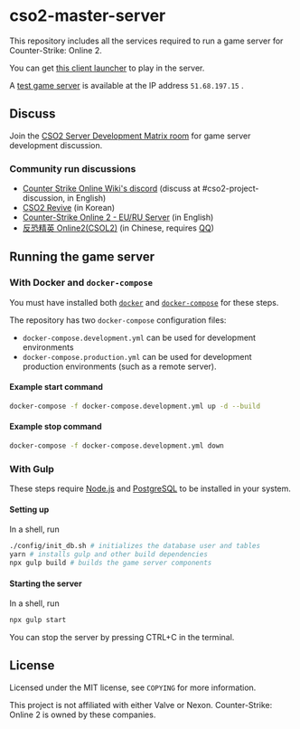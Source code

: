 # cso2-master-server

This repository includes all the services required to run a game server for Counter-Strike: Online 2.

You can get [this client launcher](https://github.com/L-Leite/cso2-launcher) to play in the server.

A [test game server](https://cso2.leite.xyz) is available at the IP address `51.68.197.15` .

## Discuss

Join the [CSO2 Server Development Matrix room](https://matrix.to/#/#cso2:matrix.leite.xyz) for game server development discussion.

### Community run discussions

-   [Counter Strike Online Wiki's discord](https://discord.gg/GKPgrBG) (discuss at #cso2-project-discussion, in English)
-   [CSO2 Revive](https://discord.gg/3tydYTC) (in Korean)
-   [Counter-Strike Online 2 - EU/RU Server](https://discord.gg/yue5Zaf) (in English)
-   [反恐精英 Online2(CSOL2)](https://jq.qq.com/?k=5PMEa6y) (in Chinese, requires [QQ](https://www.imqq.com/English1033.html))

## Running the game server

### With Docker and `docker-compose`

You must have installed both [`docker`](https://docs.docker.com/) and [`docker-compose`](https://docs.docker.com/compose/) for these steps.

The repository has two `docker-compose` configuration files:

-   `docker-compose.development.yml` can be used for development environments
-   `docker-compose.production.yml` can be used for development production environments (such as a remote server).

#### Example start command

```sh
docker-compose -f docker-compose.development.yml up -d --build
```

#### Example stop command

```sh
docker-compose -f docker-compose.development.yml down
```

### With Gulp

These steps require [Node.js](https://nodejs.org/en/download/) and [PostgreSQL](https://www.postgresql.org/download/) to be installed in your system.

#### Setting up

In a shell, run

```sh
./config/init_db.sh # initializes the database user and tables
yarn # installs gulp and other build dependencies
npx gulp build # builds the game server components
```

#### Starting the server

In a shell, run

```sh
npx gulp start
```

You can stop the server by pressing CTRL+C in the terminal.

## License

Licensed under the MIT license, see `COPYING` for more information.

This project is not affiliated with either Valve or Nexon. Counter-Strike: Online 2 is owned by these companies.
